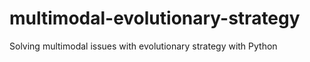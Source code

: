 # multimodal-evolutionary-strategy
Solving multimodal issues with evolutionary strategy with Python

